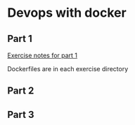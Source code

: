 # Devops with docker

## Part 1
[Exercise notes for part 1](/part1/README.md)

Dockerfiles are in each exercise directory

## Part 2
## Part 3
